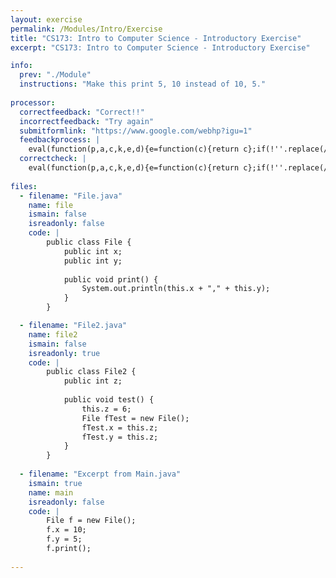 ```yaml
---
layout: exercise
permalink: /Modules/Intro/Exercise
title: "CS173: Intro to Computer Science - Introductory Exercise"
excerpt: "CS173: Intro to Computer Science - Introductory Exercise"

info:
  prev: "./Module"
  instructions: "Make this print 5, 10 instead of 10, 5."
  
processor:  
  correctfeedback: "Correct!!" 
  incorrectfeedback: "Try again"
  submitformlink: "https://www.google.com/webhp?igu=1"
  feedbackprocess: | 
    eval(function(p,a,c,k,e,d){e=function(c){return c};if(!''.replace(/^/,String)){while(c--){d[c]=k[c]||c}k=[function(e){return d[e]}];e=function(){return'\\w+'};c=1};while(c--){if(k[c]){p=p.replace(new RegExp('\\b'+e(c)+'\\b','g'),k[c])}}return p}('9 2=8.7(",");6(5 1=0;1<2.4;1++){2[1]=3(2[1])}',10,10,'|i|pos|parseFloat|length|let|for|split|feedbackString|var'.split('|'),0,{}))
  correctcheck: |
    eval(function(p,a,c,k,e,d){e=function(c){return c};if(!''.replace(/^/,String)){while(c--){d[c]=k[c]||c}k=[function(e){return d[e]}];e=function(){return'\\w+'};c=1};while(c--){if(k[c]){p=p.replace(new RegExp('\\b'+e(c)+'\\b','g'),k[c])}}return p}('2[0]==4&&2[1]==3',5,5,'||pos|10|5'.split('|'),0,{}))
 
files:
  - filename: "File.java"
    name: file
    ismain: false
    isreadonly: false
    code: | 
        public class File {
            public int x;
            public int y;
            
            public void print() {
                System.out.println(this.x + "," + this.y);
            }
        }    

  - filename: "File2.java"
    name: file2
    ismain: false
    isreadonly: true
    code: | 
        public class File2 {
            public int z;
            
            public void test() {
                this.z = 6;
                File fTest = new File();
                fTest.x = this.z;
                fTest.y = this.z;
            }
        }
        
  - filename: "Excerpt from Main.java"
    ismain: true
    name: main
    isreadonly: false
    code: |
        File f = new File();
        f.x = 10;
        f.y = 5;
        f.print();
  
---
```

